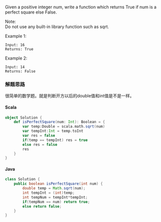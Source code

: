 Given a positive integer num, write a function which returns True if num is a perfect square else False.

Note:  
Do not use any built-in library function such as sqrt.

Example 1:
```
Input: 16
Returns: True
```
Example 2:
```
Input: 14
Returns: False
```

### 解题思路
很简单的数学题。就是判断开方以后的double值和int值是不是一样。
#### Scala
```scala
object Solution {
    def isPerfectSquare(num: Int): Boolean = {
        var temp:Double = scala.math.sqrt(num)
        var tempInt:Int = temp.toInt
        var res = false
        if(temp == tempInt) res = true
        else res = false
        res
    }
}
```

#### Java
```java
class Solution {
    public boolean isPerfectSquare(int num) {
        double temp = Math.sqrt(num);
        int tempInt = (int)temp;
        int tempNum = tempInt*tempInt;
        if(tempNum == num) return true;
        else return false;
    }
}
```